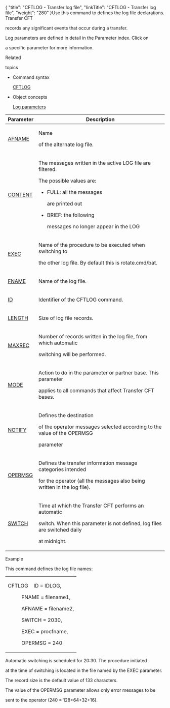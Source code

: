 {
    "title": "CFTLOG - Transfer log file",
    "linkTitle": "CFTLOG - Transfer log file",
    "weight": "280"
}Use this command to defines the log file declarations. Transfer CFT
records any significant events that occur during a transfer.

Log parameters are defined in detail in the Parameter index. Click on
a specific parameter for more information.

Related
topics

-   Command syntax
    [CFTLOG](../../../c_intro_userinterfaces/command_summary)
-   Object concepts
    [Log parameters](log_parameter_concepts.htm)

<table data-cellspacing="0">
<thead>
<tr class="header">
<th>Parameter</th>
<th>Description</th>
</tr>
</thead>
<tbody>
<tr class="odd">
<td><p><a href="../../../c_intro_userinterfaces/command_summary/parameter_intro/afname">AFNAME</a> </p></td>
<td><p>Name
of the alternate log file.</p></td>
</tr>
<tr class="even">
<td><p><a href="../../../c_intro_userinterfaces/command_summary/parameter_intro/content">CONTENT</a></p></td>
<td><p>The messages written in the active LOG file are filtered.
The possible values are:</p>
<ul>
<li>FULL: all the messages
are printed out</li>
<li>BRIEF: the following
messages no longer appear in the LOG</li>
</ul></td>
</tr>
<tr class="odd">
<td><p><a href="../../../c_intro_userinterfaces/command_summary/parameter_intro/exec">EXEC</a></p></td>
<td><p>Name of the procedure to be executed when switching to
the other log file. By default this is rotate.cmd/bat.</p></td>
</tr>
<tr class="even">
<td><p><a href="../../../c_intro_userinterfaces/command_summary/parameter_intro/fname">FNAME</a></p></td>
<td><p>Name of the log file.</p></td>
</tr>
<tr class="odd">
<td><p><a href="../../../c_intro_userinterfaces/command_summary/parameter_intro/id">ID</a></p></td>
<td><p>Identifier of the CFTLOG command.</p></td>
</tr>
<tr class="even">
<td><p><a href="../../../c_intro_userinterfaces/command_summary/parameter_intro/length">LENGTH</a></p></td>
<td><p>Size of log file records.</p></td>
</tr>
<tr class="odd">
<td><p><a href="../../../c_intro_userinterfaces/command_summary/parameter_intro/maxrec">MAXREC</a></p></td>
<td><p>Number of records written in the log file, from which automatic
switching will be performed.</p></td>
</tr>
<tr class="even">
<td><p><a href="../../../c_intro_userinterfaces/command_summary/parameter_intro/mode">MODE</a></p></td>
<td><p>Action to do in the parameter or partner base. This parameter
applies to all commands that affect Transfer CFT bases.</p></td>
</tr>
<tr class="odd">
<td><p><a href="../../../c_intro_userinterfaces/command_summary/parameter_intro/notify">NOTIFY</a></p></td>
<td><p>Defines the destination
of the operator messages selected according to the value of the OPERMSG
parameter</p></td>
</tr>
<tr class="even">
<td><p><a href="../../../c_intro_userinterfaces/command_summary/parameter_intro/opermsg">OPERMSG</a></p></td>
<td><p>Defines the transfer information message categories intended
for the operator (all the messages also being written in the log file).</p></td>
</tr>
<tr class="odd">
<td><p><a href="../../../c_intro_userinterfaces/command_summary/parameter_intro/switch">SWITCH</a></p></td>
<td><p>Time at which the Transfer CFT performs an automatic
switch. When this parameter is not defined, log files are switched daily
at midnight.</p></td>
</tr>
</tbody>
</table>

Example

This command defines the log file names:

<table data-cellspacing="0">
<tbody>
<tr class="odd">
<td><p>CFTLOG    ID = IDLOG,</p>
<p>          FNAME = filename1,</p>
<p>          AFNAME = filename2,</p>
<p>          SWITCH = 2030,</p>
<p>          EXEC = procfname,</p>
<p>          OPERMSG = 240</p></td>
</tr>
</tbody>
</table>

Automatic switching is scheduled for 20:30. The procedure initiated
at the time of switching is located in the file named by the EXEC parameter.

The record size is the default value of 133 characters.

The value of the OPERMSG parameter allows only error messages to be
sent to the operator (240 = 128+64+32+16).
